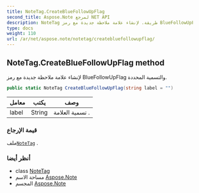 ```yaml
---
title: NoteTag.CreateBlueFollowUpFlag
second_title: Aspose.Note لمرجع NET API
description: NoteTag طريقة. لإنشاء علامة ملاحظة جديدة مع رمز BlueFollowUpFlag والتسمية المحددة.
type: docs
weight: 110
url: /ar/net/aspose.note/notetag/createbluefollowupflag/
---
```

## NoteTag.CreateBlueFollowUpFlag method

لإنشاء علامة ملاحظة جديدة مع رمز BlueFollowUpFlag والتسمية المحددة.

```csharp
public static NoteTag CreateBlueFollowUpFlag(string label = "")
```

| معامل | يكتب | وصف |
| --- | --- | --- |
| label | String | تسمية العلامة . |

### قيمة الإرجاع

ملف[`NoteTag`](../) .

### أنظر أيضا

* class [NoteTag](../)
* مساحة الاسم [Aspose.Note](../../notetag/)
* المجسم [Aspose.Note](../../../)


